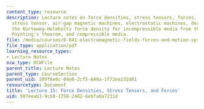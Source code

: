 ```yaml
---
content_type: resource
description: Lecture notes on force densities, stress tensors, forces, the Maxwell
  stress tensor, air-gap magnetic machines, electrostatic machines, derivation of
  the Korteweg-Helmholtz force density for incompressible media from the quasistatic
  Poynting's theorem, and compressible media.
file: /media/courses/6-641-electromagnetic-fields-forces-and-motion-spring-2005/507eeab39cb0175824826ebfa6a7231d_lecture15.pdf
file_type: application/pdf
learning_resource_types:
- Lecture Notes
ocw_type: OCWFile
parent_title: Lecture Notes
parent_type: CourseSection
parent_uid: 209f6e0c-04e0-2cf5-649a-1f72ea232d01
resourcetype: Document
title: 'Lecture 15: Force Densities, Stress Tensors, and Forces'
uid: 507eeab3-9cb0-1758-2482-6ebfa6a7231d
---
```

